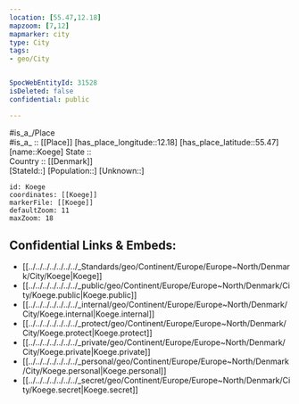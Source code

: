 ```yaml
---
location: [55.47,12.18] 
mapzoom: [7,12] 
mapmarker: city 
type: City
tags:
- geo/City


SpocWebEntityId: 31528
isDeleted: false
confidential: public

---
```

#is_a_/Place  
#is_a_ :: [[Place]] 
[has_place_longitude::12.18] 
[has_place_latitude::55.47] 
[name::Koege] 
State ::  
Country :: [[Denmark]]  
[StateId::] 
[Population::] 
[Unknown::] 


```leaflet
id: Koege
coordinates: [[Koege]] 
markerFile: [[Koege]] 
defaultZoom: 11 
maxZoom: 18
```


## Confidential Links & Embeds: 
- [[../../../../../../../_Standards/geo/Continent/Europe/Europe~North/Denmark/City/Koege|Koege]] 
- [[../../../../../../../_public/geo/Continent/Europe/Europe~North/Denmark/City/Koege.public|Koege.public]] 
- [[../../../../../../../_internal/geo/Continent/Europe/Europe~North/Denmark/City/Koege.internal|Koege.internal]] 
- [[../../../../../../../_protect/geo/Continent/Europe/Europe~North/Denmark/City/Koege.protect|Koege.protect]] 
- [[../../../../../../../_private/geo/Continent/Europe/Europe~North/Denmark/City/Koege.private|Koege.private]] 
- [[../../../../../../../_personal/geo/Continent/Europe/Europe~North/Denmark/City/Koege.personal|Koege.personal]] 
- [[../../../../../../../_secret/geo/Continent/Europe/Europe~North/Denmark/City/Koege.secret|Koege.secret]] 
